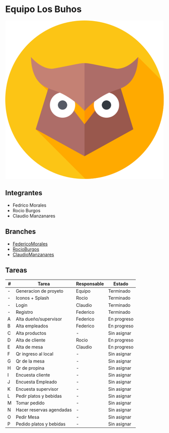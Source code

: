 
# Equipo Los Buhos
![alt text](https://github.com/9t96/2021_TP_PPS_Comanda_1_cuatri/blob/main/PPS_SegundoParcial_LosBuhos/src/assets/icon/favicon.png?raw=true)

## Integrantes

- Fedrico Morales
- Rocio Burgos
- Claudio Manzanares

## Branches
- [FedericoMorales]
- [RocioBurgos]
- [ClaudioManzanares]

## Tareas

| # | Tarea | Responsable | Estado |
| ------ | ------ | ------ | ------ |
| -  | Generacion de proyeto | Equipo |  Terminado
| - | Iconos + Splash | Rocio | Terminado
| - | Login | Claudio | Terminado
| - | Registro | Federico | Terminado
| A | Alta dueño/supervisor | Federico  | En progreso
| B | Alta empleados | Federico  | En progreso
| C | Alta productos | - | Sin asignar
| D | Alta de cliente | Rocio | En progreso
| E | Alta de mesa | Claudio | En progreso
| F | Qr ingreso al local | - | Sin asignar
| G | Qr de la mesa | - | Sin asignar |
| H | Qr de propina  | - | Sin asignar 
| I | Encuesta cliente | - | Sin asignar
| J | Encuesta Empleado | - | Sin asignar
| K | Encuesta supervisor | - | Sin asignar
| L | Pedir platos y bebidas | - | Sin asignar
| M | Tomar pedido | - | Sin asignar
| N | Hacer reservas agendadas | - | Sin asignar
| O | Pedir Mesa | - | Sin asignar
| P | Pedido platos y bebidas | - | Sin asignar




   [FedericoMorales]: <https://github.com/9t96/2021_TP_PPS_Comanda_1_cuatri/tree/FedricoMorales>
   [RocioBurgos]: <https://github.com/9t96/2021_TP_PPS_Comanda_1_cuatri/tree/RocioBurgos>
   [ClaudioManzanares]: <https://github.com/9t96/2021_TP_PPS_Comanda_1_cuatri/tree/ClaudioManzanares>
   [ExcelFuncionalidades]: <https://docs.google.com/spreadsheets/d/1eib8pg_VLsjQhI-rmOUqwFTFTh7l0UNC2ZFk1T9XXJc/edit#gid=0>

